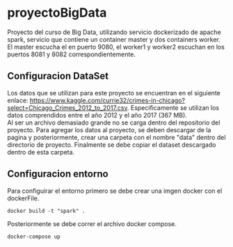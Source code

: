 # proyectoBigData
Proyecto del curso de Big Data, utilizando servicio dockerizado de apache spark, servicio que contiene
un container master y dos containers worker. El master escucha el en puerto 9080, el worker1 y worker2 escuchan en los puertos 
8081 y 8082 correspondientemente. 

## Configuracion DataSet 
Los datos que se utilizan para este proyecto se encuentran en el siguiente enlace: https://www.kaggle.com/currie32/crimes-in-chicago?select=Chicago_Crimes_2012_to_2017.csv.
Especificamente se utilizan los datos comprendidos entre el año 2012 y el año 2017 (367 MB).   
Al ser un archivo demasiado grande no se carga dentro del repositorio del proyecto. Para agregar los datos al proyecto, se deben descargar de la pagina y posteriormente, crear una carpeta con el nombre "data" dentro del directorio de proyecto. 
Finalmente se debe copiar el dataset descargado dentro de esta carpeta. 

## Configuracion entorno
Para configuirar el entorno primero se debe crear una imgen docker con el dockerFile.
```
docker build -t "spark" .
```
Posteriormente se debe correr el archivo docker compose.
```
docker-compose up
```
